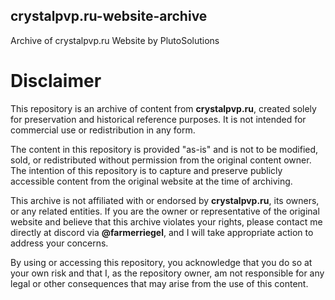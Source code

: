 
## crystalpvp.ru-website-archive
Archive of crystalpvp.ru Website by PlutoSolutions



# Disclaimer

This repository is an archive of content from **crystalpvp.ru**, created solely for preservation and historical reference purposes. It is not intended for commercial use or redistribution in any form.

The content in this repository is provided "as-is" and is not to be modified, sold, or redistributed without permission from the original content owner. The intention of this repository is to capture and preserve publicly accessible content from the original website at the time of archiving.

This archive is not affiliated with or endorsed by **crystalpvp.ru**, its owners, or any related entities. If you are the owner or representative of the original website and believe that this archive violates your rights, please contact me directly at discord via **@farmerriegel**, and I will take appropriate action to address your concerns.

By using or accessing this repository, you acknowledge that you do so at your own risk and that I, as the repository owner, am not responsible for any legal or other consequences that may arise from the use of this content.

